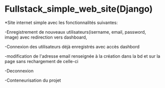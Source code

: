 # Fullstack_simple_web_site(Django)

*Site internet simple avec les fonctionnalités suivantes:

-Enregistrement de nouveaux utilisateurs(isername, email, password, image) avec redirection vers dashboard,

-Connexion des utilisateurs déjà enregistrés avec accès dashbord

-modification de l'adresse email renseignée à la création dans la bd et sur la page sans rechargement de celle-ci

-Deconnexion

-Conteneurisation du projet


